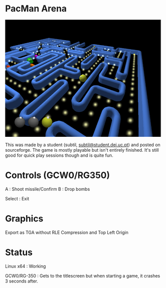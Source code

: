 # PacMan Arena

![](screenshot1.png)

This was made by a student (subtil, subtil@student.dei.uc.pt) and posted on sourceforge.
The game is mostly playable but isn't entirely finished.
It's still good for quick play sessions though and is quite fun.

# Controls (GCW0/RG350)

A : Shoot missile/Confirm
B : Drop bombs

Select : Exit

# Graphics

Export as TGA without RLE Compression and Top Left Origin

# Status

Linux x64 : Working

GCW0/RG-350 : Gets to the titlescreen but when starting a game, it crashes 3 seconds after.
